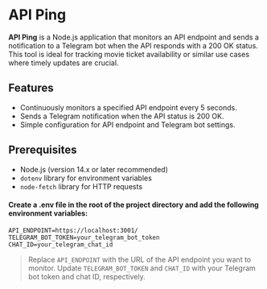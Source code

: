 # API Ping

**API Ping** is a Node.js application that monitors an API endpoint and sends a notification to a Telegram bot when the API responds with a 200 OK status. This tool is ideal for tracking movie ticket availability or similar use cases where timely updates are crucial.

## Features

- Continuously monitors a specified API endpoint every 5 seconds.
- Sends a Telegram notification when the API status is 200 OK.
- Simple configuration for API endpoint and Telegram bot settings.

## Prerequisites

- Node.js (version 14.x or later recommended)
- `dotenv` library for environment variables
- `node-fetch` library for HTTP requests

#### Create a .env file in the root of the project directory and add the following environment variables:

```env
API_ENDPOINT=https://localhost:3001/
TELEGRAM_BOT_TOKEN=your_telegram_bot_token
CHAT_ID=your_telegram_chat_id
```

> Replace `API_ENDPOINT` with the URL of the API endpoint you want to monitor. Update `TELEGRAM_BOT_TOKEN` and `CHAT_ID` with your Telegram bot token and chat ID, respectively.
